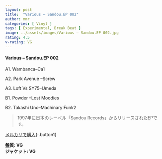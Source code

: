 ```yaml
---
layout: post
title:  "Various – Sandou.EP 002"
author: mmr
categories: [ Vinyl ]
tags: [ Experimental, Break Beat ]
image: ../assets/images/Various – Sandou.EP 002.jpg
rating: 4.5
v-rating: VG
---
```


#### Various – Sandou.EP 002

A1. Wambanca–Ca1

A2. Park Avenue –Screw

A3. Loft Vs SY75–Umeda

B1. Powder –Lost Moodies

B2. Takashi Uno–Machinary Funk2

> 1997年に日本のレーベル「Sandou Records」からリリースされたEPです。


[メルカリで購入](https://jp.mercari.com/item/m49072274463){:.button1}

<div class="mt-4 mb-4 d-flex align-items-center">
<strong class="mr-1">盤質: VG</strong>
</div>
<div class="mt-4 mb-4 d-flex align-items-center">
<strong class="mr-1">ジャケット: VG</strong>
</div>
